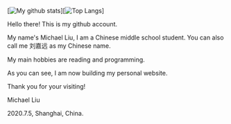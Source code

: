 [![My github stats](https://github-readme-stats.vercel.app/api?username=walkerljy&show_icons=true)][![Top Langs](https://github-readme-stats.vercel.app/api/top-langs/?username=walkerljy)]


Hello there! This is my github account.

My name's Michael Liu, I am a Chinese middle school student. You can also call me 刘嘉远 as my Chinese name.

My main hobbies are reading and programming.

As you can see, I am now building my personal website.

Thank you for your visiting!

Michael Liu

2020.7.5, Shanghai, China.
